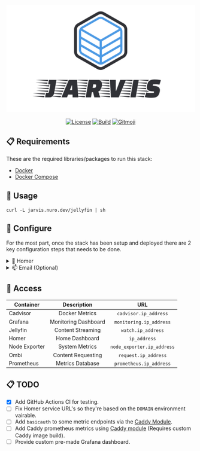 <div align="center">
    <img src="./.github/assets/logo.png" />

  [![License](https://img.shields.io/badge/-mit-blue.svg?longCache=true&style=for-the-badge)](https://github.com/nurodev/jarvis/blob/master/LICENSE)
  [![Build](https://img.shields.io/github/workflow/status/nurodev/jarvis/%F0%9F%9A%80%20Deploy?label=%20&logo=github&logoColor=white&style=for-the-badge)](https://github.com/NuroDev/jarvis/actions?query=workflow%3A%22%F0%9F%9A%80+Deploy%22) 
  [![Gitmoji](https://img.shields.io/badge/-%20%F0%9F%98%9C-FFDD67.svg?longCache=true&style=for-the-badge)](https://gitmoji.carloscuesta.me/) 

</div>


## 📋 Requirements
These are the required libraries/packages to run this stack:
 - [Docker](https://docker.com)
 - [Docker Compose](https://docs.docker.com/compose/)

## 🚀 Usage
```shell
curl -L jarvis.nuro.dev/jellyfin | sh
```

## 🔧 Configure
For the most part, once the stack has been setup and deployed there are 2 key configuration steps that needs to be done.

<details>
  <summary>🏡 Homer</summary>
  
  The first step is to modify the Homer config file. This can be found under `config/homer/config.yml`.

  In here you can modify your home dashboard with whatever links or customization you like. A number of service links have already been provided, however there is one key configration requirement and that is to modify the URL's set for each service to be the domain of your choice.

</details>

<details>
  <summary>📫 Email (Optional)</summary>
  
  To generate a certificate from Let's Encrypt, an email address is required. As such in the `Caddyfile` a placeholder `email` global variable has been provided but commented out. Uncomment the variable by removing the `#` and entering your email address.

  You can also optionally modify the `acme_ca` URL, which specifies the URL to the ACME CA's directory. However it is recommended to leave this to the default Let's Encrypt production endpoint unless you require the use of the Let's Encrypt [staging or development endpoints](https://letsencrypt.org/docs/staging-environment/).

</details>

## 🔑 Access
| Container	        | Description                | URL                              |
| ------------------|:--------------------------:|:--------------------------------:|
| Cadvisor	        | Docker Metrics             | `cadvisor.ip_address`            |
| Grafana	          | Monitoring Dashboard       | `monitoring.ip_address`          |
| Jellyfin          | Content Streaming          | `watch.ip_address`               |
| Homer 	          | Home Dashboard             | `ip_address`                     |
| Node Exporter     | System Metrics             | `node_exporter.ip_address`       |
| Ombi		          | Content Requesting         | `request.ip_address`             |
| Prometheus        | Metrics Database           | `prometheus.ip_address`          |

## 📋 TODO

- [x] Add GitHub Actions CI for testing.
- [ ] Fix Homer service URL's so they're based on the `DOMAIN` environment vairable.
- [ ] Add `basicauth` to some metric endpoints via the [Caddy Module](https://caddyserver.com/docs/caddyfile/directives/basicauth).
- [ ] Add Caddy prometheus metrics using [Caddy module](https://github.com/hairyhenderson/caddyprom) (Requires custom Caddy image build).
- [ ] Provide custom pre-made Grafana dashboard.
